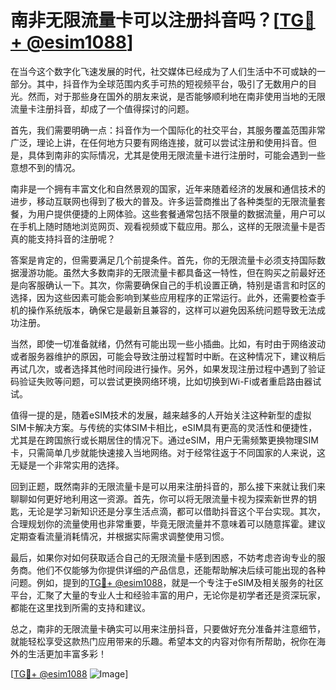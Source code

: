 # 南非无限流量卡可以注册抖音吗？[[TG💪+ @esim1088](https://t.me/s/esim1088)]

在当今这个数字化飞速发展的时代，社交媒体已经成为了人们生活中不可或缺的一部分。其中，抖音作为全球范围内炙手可热的短视频平台，吸引了无数用户的目光。然而，对于那些身在国外的朋友来说，是否能够顺利地在南非使用当地的无限流量卡注册抖音，却成了一个值得探讨的问题。

首先，我们需要明确一点：抖音作为一个国际化的社交平台，其服务覆盖范围非常广泛，理论上讲，在任何地方只要有网络连接，就可以尝试注册和使用抖音。但是，具体到南非的实际情况，尤其是使用无限流量卡进行注册时，可能会遇到一些意想不到的情况。

南非是一个拥有丰富文化和自然景观的国家，近年来随着经济的发展和通信技术的进步，移动互联网也得到了极大的普及。许多运营商推出了各种类型的无限流量套餐，为用户提供便捷的上网体验。这些套餐通常包括不限量的数据流量，用户可以在手机上随时随地浏览网页、观看视频或下载应用。那么，这样的无限流量卡是否真的能支持抖音的注册呢？

答案是肯定的，但需要满足几个前提条件。首先，你的无限流量卡必须支持国际数据漫游功能。虽然大多数南非的无限流量卡都具备这一特性，但在购买之前最好还是向客服确认一下。其次，你需要确保自己的手机设置正确，特别是语言和时区的选择，因为这些因素可能会影响到某些应用程序的正常运行。此外，还需要检查手机的操作系统版本，确保它是最新且兼容的，这样可以避免因系统问题导致无法成功注册。

当然，即使一切准备就绪，仍然有可能出现一些小插曲。比如，有时由于网络波动或者服务器维护的原因，可能会导致注册过程暂时中断。在这种情况下，建议稍后再试几次，或者选择其他时间段进行操作。另外，如果发现注册过程中遇到了验证码验证失败等问题，可以尝试更换网络环境，比如切换到Wi-Fi或者重启路由器试试。

值得一提的是，随着eSIM技术的发展，越来越多的人开始关注这种新型的虚拟SIM卡解决方案。与传统的实体SIM卡相比，eSIM具有更高的灵活性和便捷性，尤其是在跨国旅行或长期居住的情况下。通过eSIM，用户无需频繁更换物理SIM卡，只需简单几步就能快速接入当地网络。对于经常往返于不同国家的人来说，这无疑是一个非常实用的选择。

回到正题，既然南非的无限流量卡是可以用来注册抖音的，那么接下来就让我们来聊聊如何更好地利用这一资源。首先，你可以将无限流量卡视为探索新世界的钥匙，无论是学习新知识还是分享生活点滴，都可以借助抖音这个平台实现。其次，合理规划你的流量使用也非常重要，毕竟无限流量并不意味着可以随意挥霍。建议定期查看流量消耗情况，并根据实际需求调整使用习惯。

最后，如果你对如何获取适合自己的无限流量卡感到困惑，不妨考虑咨询专业的服务商。他们不仅能够为你提供详细的产品信息，还能帮助解决后续可能出现的各种问题。例如，提到的[TG💪+ @esim1088](https://t.me/s/esim1088)，就是一个专注于eSIM及相关服务的社区平台，汇聚了大量的专业人士和经验丰富的用户，无论你是初学者还是资深玩家，都能在这里找到所需的支持和建议。

总之，南非的无限流量卡确实可以用来注册抖音，只要做好充分准备并注意细节，就能轻松享受这款热门应用带来的乐趣。希望本文的内容对你有所帮助，祝你在海外的生活更加丰富多彩！

[[TG💪+ @esim1088](https://t.me/s/esim1088) ![Image](https://i.postimg.cc/4NQfJmqS/Snipaste-2025-05-13-00-14-12.png)]